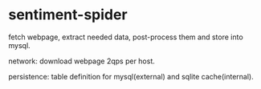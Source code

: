 # sentiment-spider
fetch webpage, extract needed data, post-process them and store into mysql.

network: download webpage 2qps per host.

persistence: table definition for mysql(external) and sqlite cache(internal).
